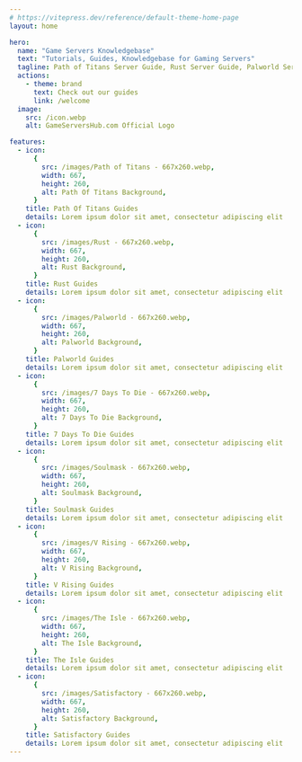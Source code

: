 ```yaml
---
# https://vitepress.dev/reference/default-theme-home-page
layout: home

hero:
  name: "Game Servers Knowledgebase"
  text: "Tutorials, Guides, Knowledgebase for Gaming Servers"
  tagline: Path of Titans Server Guide, Rust Server Guide, Palworld Server Guide, 7 Days To Die Server Guide, Soulmask Server Guide, V Rising Server Guide, The Isle Server Guide,
  actions:
    - theme: brand
      text: Check out our guides
      link: /welcome
  image:
    src: /icon.webp
    alt: GameServersHub.com Official Logo

features:
  - icon:
      {
        src: /images/Path of Titans - 667x260.webp,
        width: 667,
        height: 260,
        alt: Path Of Titans Background,
      }
    title: Path Of Titans Guides
    details: Lorem ipsum dolor sit amet, consectetur adipiscing elit
  - icon:
      {
        src: /images/Rust - 667x260.webp,
        width: 667,
        height: 260,
        alt: Rust Background,
      }
    title: Rust Guides
    details: Lorem ipsum dolor sit amet, consectetur adipiscing elit
  - icon:
      {
        src: /images/Palworld - 667x260.webp,
        width: 667,
        height: 260,
        alt: Palworld Background,
      }
    title: Palworld Guides
    details: Lorem ipsum dolor sit amet, consectetur adipiscing elit
  - icon:
      {
        src: /images/7 Days To Die - 667x260.webp,
        width: 667,
        height: 260,
        alt: 7 Days To Die Background,
      }
    title: 7 Days To Die Guides
    details: Lorem ipsum dolor sit amet, consectetur adipiscing elit
  - icon:
      {
        src: /images/Soulmask - 667x260.webp,
        width: 667,
        height: 260,
        alt: Soulmask Background,
      }
    title: Soulmask Guides
    details: Lorem ipsum dolor sit amet, consectetur adipiscing elit
  - icon:
      {
        src: /images/V Rising - 667x260.webp,
        width: 667,
        height: 260,
        alt: V Rising Background,
      }
    title: V Rising Guides
    details: Lorem ipsum dolor sit amet, consectetur adipiscing elit
  - icon:
      {
        src: /images/The Isle - 667x260.webp,
        width: 667,
        height: 260,
        alt: The Isle Background,
      }
    title: The Isle Guides
    details: Lorem ipsum dolor sit amet, consectetur adipiscing elit
  - icon:
      {
        src: /images/Satisfactory - 667x260.webp,
        width: 667,
        height: 260,
        alt: Satisfactory Background,
      }
    title: Satisfactory Guides
    details: Lorem ipsum dolor sit amet, consectetur adipiscing elit
---
```

